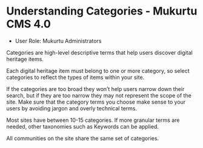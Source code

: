 # Understanding Categories - Mukurtu CMS 4.0 

- User Role: Mukurtu Administrators 

Categories are high-level descriptive terms that help users discover digital heritage items.

Each digital heritage item must belong to one or more category, so select categories to reflect the types of items within your site.

If the categories are too broad they won’t help users narrow down their search, but if they are too narrow they may not represent the scope of the site. Make sure that the category terms you choose make sense to your users by avoiding jargon and overly technical terms.

Most sites have between 10-15 categories. If more granular terms are needed, other taxonomies such as Keywords can be applied.

All communities on the site share the same set of categories.